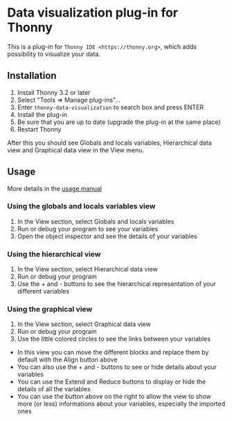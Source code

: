 # Data visualization plug-in for Thonny

This is a plug-in for `Thonny IDE <https://thonny.org>`, which adds possibility to 
visualize your data. 

## Installation

1. Install Thonny 3.2 or later
2. Select "Tools => Manage plug-ins"...
3. Enter ``thonny-data-visualization`` to search box and press ENTER
4. Install the plug-in
5. Be sure that you are up to date (upgrade the plug-in at the same place)
6. Restart Thonny

After this you should see Globals and locals variables, Hierarchical data view and Graphical data view in the View menu.

## Usage

More details in the [usage manual](Usage_manual.md)

### Using the globals and locals variables view

1. In the View section, select Globals and locals variables
2. Run or debug your program to see your variables
3. Open the object inspector and see the details of your variables

### Using the hierarchical view

1. In the View section, select Hierarchical data view
2. Run or debug your program
3. Use the + and - buttons to see the hierarchical representation of your different variables

### Using the graphical view

1. In the View section, select Graphical data view
2. Run or debug your program
3. Use the little colored circles to see the links between your variables

- In this view you can move the different blocks and replace them by default with the Align button above
- You can also use the + and - buttons to see or hide details about your variables
- You can use the Extend and Reduce buttons to display or hide the details of all the variables
- You can use the button above on the right to allow the view to show more (or less) informations about your variables, especially the imported ones 